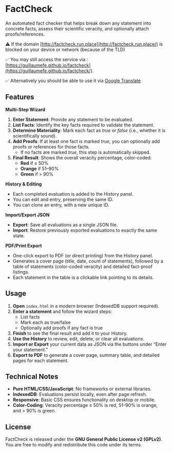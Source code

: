# FactCheck

An automated fact checker that helps break down any statement into concrete facts, assess their scientific veracity, and optionally attach proofs/references.

⚠️ If the domain [http://factcheck.run.place](http://factcheck.run.place/) is blocked on your device or network (because of the TLD)

✅ You may still access the service via : [https://guillaumefe.github.io/factcheck](https://guillaumefe.github.io/factcheck/).

✅ Alternatively you should be able to use it via [Google Translate](https://factcheck-run-place.translate.goog/?_x_tr_sch=http&_x_tr_sl=auto&_x_tr_tl=fr&_x_tr_hl=fr&_x_tr_pto=wapp)

## Features

**Multi-Step Wizard**  
  1. **Enter Statement**: Provide any statement to be evaluated.  
  2. **List Facts**: Identify the key facts required to validate the statement.  
  3. **Determine Materiality**: Mark each fact as *true* or *false* (i.e., whether it is scientifically sound).  
  4. **Add Proofs**: If at least one fact is marked *true*, you can optionally add proofs or references for those facts.  
     - If no facts are marked *true*, this step is automatically skipped.  
  5. **Final Result**: Shows the overall veracity percentage, color-coded:
     - **Red** if ≤ 50%
     - **Orange** if 51–90%
     - **Green** if > 90%

**History & Editing**  
  - Each completed evaluation is added to the History panel. 
  - You can edit and entry, preserving the same ID.
  - You can clone an entry, with a new unique ID.

**Import/Export JSON**  
  - **Export**: Save all evaluations as a single JSON file.  
  - **Import**: Restore previously exported evaluations to exactly the same state.

**PDF/Print Export**  
  - One-click export to PDF (or direct printing) from the History panel.  
  - Generates a cover page (title, date, count of statements), followed by a table of statements (color-coded veracity) and detailed fact-proof listings.  
  - Each statement in the table is a clickable link pointing to its details.

## Usage
1. **Open** `index.html` in a modern browser (IndexedDB support required).  
2. **Enter a statement** and follow the wizard steps:  
   - List facts  
   - Mark each as true/false  
   - Optionally add proofs if any fact is true  
3. **Finish** to see the final result and add it to your History.  
4. **Use the History** to review, edit, delete, or clear all evaluations.  
5. **Import or Export** your current data as JSON via the buttons under “Enter your statement.”  
6. **Export to PDF** to generate a cover page, summary table, and detailed pages for each statement.

## Technical Notes

- **Pure HTML/CSS/JavaScript**: No frameworks or external libraries.  
- **IndexedDB**: Evaluations persist locally, even after page refresh.  
- **Responsive**: Basic CSS ensures functionality on desktop or mobile.  
- **Color-Coding**: Veracity percentage ≤ 50% is red, 51–90% is orange, and > 90% is green.

## License

FactCheck is released under the **GNU General Public License v2 (GPLv2)**.  
You are free to modify and redistribute this code under its terms.
